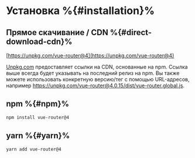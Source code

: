 # Установка %{#installation}%

<VueMasteryLogoLink></VueMasteryLogoLink>

## Прямое скачивание / CDN %{#direct-download-cdn}%

[https://unpkg.com/vue-router@4](https://unpkg.com/vue-router@4)

<!--email_off-->

[Unpkg.com](https://unpkg.com) предоставляет ссылки на CDN, основанные на npm. Ссылка выше всегда будет указывать на последний релиз на npm. Вы также можете использовать конкретную версию/тег с помощью URL-адресов, например https://unpkg.com/vue-router@4.0.15/dist/vue-router.global.js.

<!--/email_off-->

## npm %{#npm}%

```bash
npm install vue-router@4
```

## yarn %{#yarn}%

```bash
yarn add vue-router@4
```
